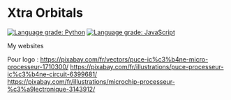 # Xtra Orbitals 
[![Language grade: Python](https://img.shields.io/lgtm/grade/python/g/mickahell/websites.svg?logo=lgtm&logoWidth=18)](https://lgtm.com/projects/g/mickahell/websites/context:python)
[![Language grade: JavaScript](https://img.shields.io/lgtm/grade/javascript/g/mickahell/websites.svg?logo=lgtm&logoWidth=18)](https://lgtm.com/projects/g/mickahell/websites/context:javascript)

My websites

Pour logo :
https://pixabay.com/fr/vectors/puce-ic%c3%b4ne-micro-processeur-1710300/
https://pixabay.com/fr/illustrations/puce-processeur-ic%c3%b4ne-circuit-6399681/
https://pixabay.com/fr/illustrations/microchip-processeur-%c3%a9lectronique-3143912/

